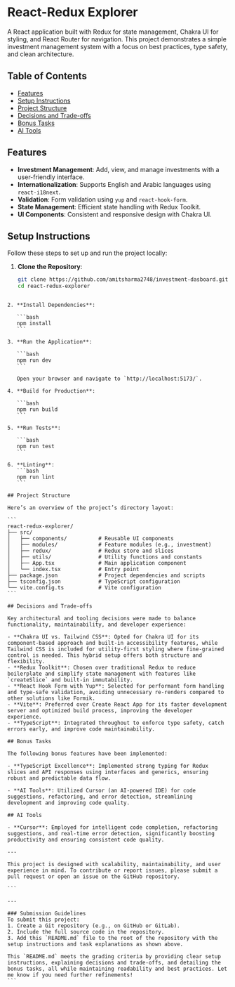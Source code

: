 
# React-Redux Explorer

A React application built with Redux for state management, Chakra UI for styling, and React Router for navigation. This project demonstrates a simple investment management system with a focus on best practices, type safety, and clean architecture.

## Table of Contents

- [Features](#features)
- [Setup Instructions](#setup-instructions)
- [Project Structure](#project-structure)
- [Decisions and Trade-offs](#decisions-and-trade-offs)
- [Bonus Tasks](#bonus-tasks)
- [AI Tools](#ai-tools)

## Features

- **Investment Management**: Add, view, and manage investments with a user-friendly interface.
- **Internationalization**: Supports English and Arabic languages using `react-i18next`.
- **Validation**: Form validation using `yup` and `react-hook-form`.
- **State Management**: Efficient state handling with Redux Toolkit.
- **UI Components**: Consistent and responsive design with Chakra UI.

## Setup Instructions

Follow these steps to set up and run the project locally:

1. **Clone the Repository**:
   ```bash
   git clone https://github.com/amitsharma2748/investment-dasboard.git
   cd react-redux-explorer
   ```
````

2. **Install Dependencies**:

   ```bash
   npm install
   ```

3. **Run the Application**:

   ```bash
   npm run dev
   ```

   Open your browser and navigate to `http://localhost:5173/`.

4. **Build for Production**:

   ```bash
   npm run build
   ```

5. **Run Tests**:

   ```bash
   npm run test
   ```

6. **Linting**:
   ```bash
   npm run lint
   ```

## Project Structure

Here’s an overview of the project’s directory layout:

```
react-redux-explorer/
├── src/
│   ├── components/          # Reusable UI components
│   ├── modules/             # Feature modules (e.g., investment)
│   ├── redux/               # Redux store and slices
│   ├── utils/               # Utility functions and constants
│   ├── App.tsx              # Main application component
│   └── index.tsx            # Entry point
├── package.json             # Project dependencies and scripts
├── tsconfig.json            # TypeScript configuration
└── vite.config.ts           # Vite configuration
```

## Decisions and Trade-offs

Key architectural and tooling decisions were made to balance functionality, maintainability, and developer experience:

- **Chakra UI vs. Tailwind CSS**: Opted for Chakra UI for its component-based approach and built-in accessibility features, while Tailwind CSS is included for utility-first styling where fine-grained control is needed. This hybrid setup offers both structure and flexibility.
- **Redux Toolkit**: Chosen over traditional Redux to reduce boilerplate and simplify state management with features like `createSlice` and built-in immutability.
- **React Hook Form with Yup**: Selected for performant form handling and type-safe validation, avoiding unnecessary re-renders compared to other solutions like Formik.
- **Vite**: Preferred over Create React App for its faster development server and optimized build process, improving the developer experience.
- **TypeScript**: Integrated throughout to enforce type safety, catch errors early, and improve code maintainability.

## Bonus Tasks

The following bonus features have been implemented:

- **TypeScript Excellence**: Implemented strong typing for Redux slices and API responses using interfaces and generics, ensuring robust and predictable data flow.

- **AI Tools**: Utilized Cursor (an AI-powered IDE) for code suggestions, refactoring, and error detection, streamlining development and improving code quality.

## AI Tools

- **Cursor**: Employed for intelligent code completion, refactoring suggestions, and real-time error detection, significantly boosting productivity and ensuring consistent code quality.

---

This project is designed with scalability, maintainability, and user experience in mind. To contribute or report issues, please submit a pull request or open an issue on the GitHub repository.

```

---

### Submission Guidelines
To submit this project:
1. Create a Git repository (e.g., on GitHub or GitLab).
2. Include the full source code in the repository.
3. Add this `README.md` file to the root of the repository with the setup instructions and task explanations as shown above.

This `README.md` meets the grading criteria by providing clear setup instructions, explaining decisions and trade-offs, and detailing the bonus tasks, all while maintaining readability and best practices. Let me know if you need further refinements!
```
